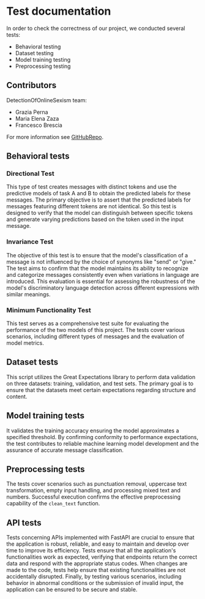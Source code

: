 # Test documentation

In order to check the correctness of our project, we conducted several tests:
- Behavioral testing
- Dataset testing
- Model training testing
- Preprocessing testing

## Contributors

DetectionOfOnlineSexism team:
- Grazia Perna
- Maria Elena Zaza
- Francesco Brescia

For more information see [GitHubRepo](https://github.com/se4ai2324-uniba/DetectionOfOnlineSexism.git).

## Behavioral tests
### Directional Test

This type of test creates messages with distinct tokens and use the predictive models of task A and B to obtain the predicted labels for these messages. The primary objective is to assert that the predicted labels for messages featuring different tokens are not identical. So this test is designed to verify that the model can distinguish between specific tokens and generate varying predictions based on the token used in the input message.

### Invariance Test

The objective of this test is to ensure that the model's classification of a message is not influenced by the choice of synonyms like "send" or "give." The test aims to confirm that the model maintains its ability to recognize and categorize messages consistently even when variations in language are introduced. This evaluation is essential for assessing the robustness of the model's discriminatory language detection across different expressions with similar meanings.

### Minimum Functionality Test

This test serves as a comprehensive test suite for evaluating the performance of the two models of this project. The tests cover various scenarios, including different types of messages and the evaluation of model metrics.

## Dataset tests

This script utilizes the Great Expectations library to perform data validation on three datasets: training, validation, and test sets. The primary goal is to ensure that the datasets meet certain expectations regarding structure and content.

## Model training tests

It validates the training accuracy ensuring the model approximates a specified threshold. By confirming conformity to performance expectations, the test contributes to reliable machine learning model development and the assurance of accurate message classification.

## Preprocessing tests

The tests cover scenarios such as punctuation removal, uppercase text transformation, empty input handling, and processing mixed text and numbers. Successful execution confirms the effective preprocessing capability of the `clean_text` function.

## API tests
Tests concerning APIs implemented with FastAPI are crucial to ensure that the application is robust, reliable, and easy to maintain and develop over time to improve its efficiency. Tests ensure that all the application's functionalities work as expected, verifying that endpoints return the correct data and respond with the appropriate status codes. When changes are made to the code, tests help ensure that existing functionalities are not accidentally disrupted. Finally, by testing various scenarios, including behavior in abnormal conditions or the submission of invalid input, the application can be ensured to be secure and stable.


